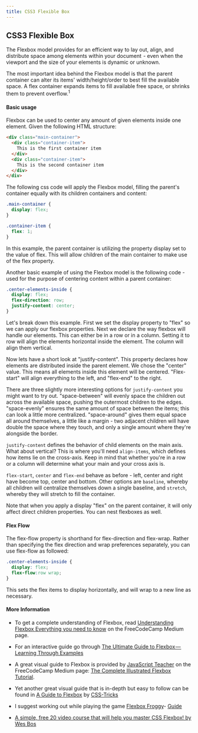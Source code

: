 ```yaml
---
title: CSS3 Flexible Box
---
```

## CSS3 Flexible Box
The Flexbox model provides for an efficient way to lay out, align, and distribute space among elements within your document  - even when the viewport and the size of your elements is dynamic or unknown.

The most important idea behind the Flexbox model is that the parent container can alter its items' width/height/order to best fill the available space. A flex container expands items to fill available free space, or shrinks them to prevent overflow.<sup>1</sup>

<!-- The article goes here, in GitHub-flavored Markdown. Feel free to add YouTube videos, images, and CodePen/JSBin embeds  -->
#### Basic usage
Flexbox can be used to center any amount of given elements inside one element. Given the following HTML structure:

``` html
<div class="main-container">
  <div class="container-item">
    This is the first container item
  </div>
  <div class="container-item">
    This is the second container item
  </div>
</div>
```

The following css code will apply the Flexbox model, filling the parent's container equally with its children containers and content:

``` css
.main-container {
  display: flex;
}

.container-item {
  flex: 1;
}
```

In this example, the parent container is utilizing the property display set to the value of flex. This will allow children of the main container to make use of the flex property. 

Another basic example of using the Flexbox model is the following code - used for the purpose of centering content within a parent container:

``` css
.center-elements-inside {
  display: flex;
  flex-direction: row;
  justify-content: center;
}
```

Let's break down this example. First we set the display property to "flex" so we can apply our flexbox properties. Next we declare the way flexbox will handle our elements. This can either be in a row or in a column. Setting it to row will align the elements horizontal inside the element. The column will align them vertical.

Now lets have a short look at "justify-content". This property declares how elements are distributed inside the parent element. We chose the "center" value. This means all elements inside this element will be centered. "Flex-start" will align everything to the left, and "flex-end" to the right.

There are three slightly more interesting options for `justify-content` you might want to try out. "space-between" will evenly space the children out across the available space, pushing the outermost children to the edges. "space-evenly" ensures the same amount of space between the items; this can look a little more centralized. "space-around" gives them equal space all around themselves, a little like a margin - two adjacent children will have double the space where they touch, and only a single amount where they're alongside the border.

`justify-content` defines the behavior of child elements on the main axis. What about vertical? This is where you'll need `align-items`, which defines how items lie on the cross-axis. Keep in mind that whether you're in a row or a column will determine what your main and your cross axis is.

`flex-start`, `center` and `flex-end` behave as before - left, center and right have become top, center and bottom. Other options are `baseline`, whereby all children will centralize themselves down a single baseline, and `stretch`, whereby they will stretch to fill the container.

Note that when you apply a display "flex" on the parent container, it will only affect direct children properties. You can nest flexboxes as well. 

#### Flex Flow
The flex-flow property is shorthand for flex-direction and flex-wrap. Rather than specifying the flex direction and wrap preferences separately, you can use flex-flow as followed:

``` css
.center-elements-inside {
  display: flex;
  flex-flow:row wrap;
}
```
This sets the flex items to display horizontally, and will wrap to a new line as necessary.

#### More Information

- To get a complete understanding of Flexbox, read <a href="https://medium.freecodecamp.org/understanding-flexbox-everything-you-need-to-know-b4013d4dc9af" target='_blank' rel="nofollow">Understanding Flexbox Everything you need to know</a> on the FreeCodeCamp Medium page.

- For an interactive guide go through <a href="https://medium.freecodecamp.org/the-ultimate-guide-to-flexbox-learning-through-examples-8c90248d4676" target="_blank" rel="nofollow">The Ultimate Guide to Flexbox — Learning Through Examples</a>

- A great visual guide to Flexbox is provided by [JavaScript Teacher](https://medium.freecodecamp.org/@js_tut) on the FreeCodeCamp Medium page: [The Complete Illustrated Flexbox Tutorial](https://medium.freecodecamp.org/the-complete-illustrated-flexbox-tutorial-d35c085dbf35).

- Yet another great visual guide that is in-depth but easy to follow can be found in <a href="https://css-tricks.com/snippets/css/a-guide-to-flexbox/" target="_blank" rel="nofolow"> A Guide to Flexbox</a> by <a href="https://css-tricks.com" target="_blank" rel="nofolow">CSS-Tricks</a>

- I suggest working out while playing the game [Flexbox Froggy](http://flexboxfroggy.com)- [Guide](https://github.com/thomaspark/flexboxfroggy)

- <a href="https://flexbox.io/" target="_blank" rel="nofolow">A simple, free 20 video course that will help you master CSS Flexbox! by Wes Bos</a>
